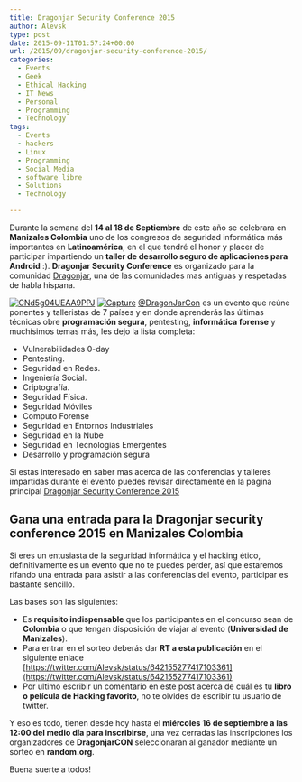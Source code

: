 ```yaml
---
title: Dragonjar Security Conference 2015
author: Alevsk
type: post
date: 2015-09-11T01:57:24+00:00
url: /2015/09/dragonjar-security-conference-2015/
categories:
  - Events
  - Geek
  - Ethical Hacking
  - IT News
  - Personal
  - Programming
  - Technology
tags:
  - Events
  - hackers
  - Linux
  - Programming
  - Social Media
  - software libre
  - Solutions
  - Technology

---
```

Durante la semana del **14 al 18 de Septiembre** de este año se celebrara en **Manizales Colombia** uno de los congresos de seguridad informática más importantes en **Latinoamérica**, en el que tendré el honor y placer de participar impartiendo un **taller de desarrollo seguro de aplicaciones para Android** :). **Dragonjar Security Conference** es organizado para la comunidad [Dragonjar](http://www.dragonjar.org/), una de las comunidades mas antiguas y respetadas de habla hispana.

[![CNd5g04UEAA9PPJ](/images/CNd5g04UEAA9PPJ.jpg)](http://www.alevsk.com/2015/09/dragonjar-security-conference-2015/cnd5g04ueaa9ppj/)
[![Capture](/images/Capture.jpg)](http://www.alevsk.com/2015/09/dragonjar-security-conference-2015/capture/)
[@DragonJarCon](https://twitter.com/DragonJARCon) es un evento que reúne ponentes y talleristas de 7 países y en donde aprenderás las últimas técnicas obre **programación segura**, pentesting, **informática forense** y muchísimos temas más, les dejo la lista completa:

  * Vulnerabilidades 0-day
  * Pentesting.
  * Seguridad en Redes.
  * Ingeniería Social.
  * Criptografía.
  * Seguridad Física.
  * Seguridad Móviles
  * Computo Forense
  * Seguridad en Entornos Industriales
  * Seguridad en la Nube
  * Seguridad en Tecnologías Emergentes
  * Desarrollo y programación segura

Si estas interesado en saber mas acerca de las conferencias y talleres impartidas durante el evento puedes revisar directamente en la pagina principal [Dragonjar Security Conference 2015](http://www.dragonjarcon.org/)

## Gana una entrada para la Dragonjar security conference 2015 en Manizales Colombia

Si eres un entusiasta de la seguridad informática y el hacking ético, definitivamente es un evento que no te puedes perder, así que estaremos rifando una entrada para asistir a las conferencias del evento, participar es bastante sencillo.

Las bases son las siguientes:

  * Es **requisito indispensable** que los participantes en el concurso sean de **Colombia** o que tengan disposición de viajar al evento (**Universidad de Manizales**).
  * Para entrar en el sorteo deberás dar **RT a esta publicación** en el siguiente enlace [https://twitter.com/Alevsk/status/642155277417103361](https://twitter.com/Alevsk/status/642155277417103361)
  * Por ultimo escribir un comentario en este post acerca de cuál es tu **libro o película de Hacking favorito**, no te olvides de escribir tu usuario de twitter.

Y eso es todo, tienen desde hoy hasta el **miércoles 16 de septiembre a las 12:00 del medio día para inscribirse**, una vez cerradas las inscripciones los organizadores de **DragonjarCON** seleccionaran al ganador mediante un sorteo en **random.org**.

Buena suerte a todos!